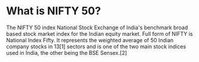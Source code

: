 # What is NIFTY 50?
The NIFTY 50 index National Stock Exchange of India's benchmark broad based stock market index for the Indian equity market. Full form of NIFTY is National Index Fifty. It represents the weighted average of 50 Indian company stocks in 13[1] sectors and is one of the two main stock indices used in India, the other being the BSE Sensex.[2]
